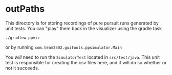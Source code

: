 # outPaths

This directory is for storing recordings of pure pursuit runs generated by unit tests. You can "play" them back in the visualizer using the gradle task

```
./gradlew ppviz
``` 

or by running `com.team2502.guitools.ppsimulator.Main`

You *will* need to run the `SimulatorTest` located in `src/test/java`. This unit test is responsible for creating the 
csv files here, and it will do so whether or not it succeeds. 

